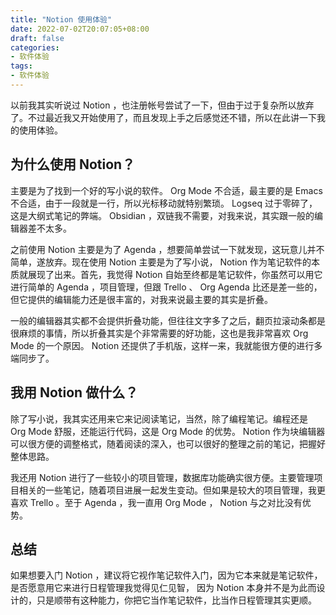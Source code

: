 ```yaml
---
title: "Notion 使用体验"
date: 2022-07-02T20:07:05+08:00
draft: false
categories:
- 软件体验
tags:
- 软件体验
---
```


以前我其实听说过 Notion ，也注册帐号尝试了一下，但由于过于复杂所以放弃了。不过最近我又开始使用了，而且发现上手之后感觉还不错，所以在此讲一下我的使用体验。

## 为什么使用 Notion？

主要是为了找到一个好的写小说的软件。 Org Mode 不合适，最主要的是 Emacs 不合适，由于一段就是一行，所以光标移动就特别繁琐。 Logseq 过于零碎了，这是大纲式笔记的弊端。 Obsidian ，双链我不需要，对我来说，其实跟一般的编辑器差不太多。

之前使用 Notion 主要是为了 Agenda ，想要简单尝试一下就发现，这玩意儿并不简单，遂放弃。现在使用 Notion 主要是为了写小说， Notion 作为笔记软件的本质就展现了出来。首先，我觉得 Notion 自始至终都是笔记软件，你虽然可以用它进行简单的 Agenda ，项目管理，但跟 Trello 、 Org Agenda 比还是差一些的，但它提供的编辑能力还是很丰富的，对我来说最主要的其实是折叠。

一般的编辑器其实都不会提供折叠功能，但往往文字多了之后，翻页拉滚动条都是很麻烦的事情，所以折叠其实是个非常需要的好功能，这也是我非常喜欢 Org Mode 的一个原因。 Notion 还提供了手机版，这样一来，我就能很方便的进行多端同步了。

## 我用 Notion 做什么？

除了写小说，我其实还用来它来记阅读笔记，当然，除了编程笔记。编程还是 Org Mode 舒服，还能运行代码，这是 Org Mode 的优势。 Notion 作为块编辑器可以很方便的调整格式，随着阅读的深入，也可以很好的整理之前的笔记，把握好整体思路。

我还用 Notion 进行了一些较小的项目管理，数据库功能确实很方便。主要管理项目相关的一些笔记，随着项目进展一起发生变动。但如果是较大的项目管理，我更喜欢 Trello 。至于 Agenda ，我一直用 Org Mode ， Notion 与之对比没有优势。

## 总结

如果想要入门 Notion ，建议将它视作笔记软件入门，因为它本来就是笔记软件，是否愿意用它来进行日程管理我觉得见仁见智， 因为 Notion 本身并不是为此而设计的，只是顺带有这种能力，你把它当作笔记软件，比当作日程管理其实更顺。
